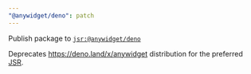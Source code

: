 ```yaml
---
"@anywidget/deno": patch
---
```


Publish package to [`jsr:@anywidget/deno`](https://jsr.io/@anywidget/deno)

Deprecates https://deno.land/x/anywidget distribution for the preferred
[JSR](https://jsr.io).
